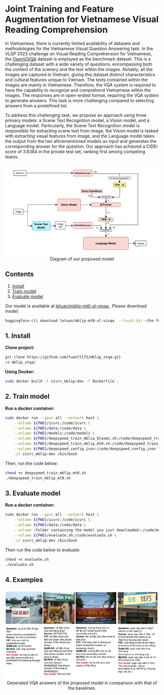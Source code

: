 #  Joint Training and Feature Augmentation for Vietnamese Visual Reading Comprehension
In Vietnamese, there is currently limited availability of datasets and methodologies for the Vietnamese Visual Question Answering task. In the VLSP 2023 challenge on Visual Reading Comprehension for Vietnamese, the [OpenViVQA](https://arxiv.org/abs/2305.04183) dataset is employed as the benchmark dataset. This is a challenging dataset with a wide variety of questions, encompassing both the content of the scenery and the text within the images. Notably, all the images are captured in Vietnam, giving this dataset distinct characteristics and cultural features unique to Vietnam. The texts contained within the images are mainly in Vietnamese. Therefore, the VQA system is required to have the capability to recognize and comprehend Vietnamese within the images. The responses are in open-ended format, requiring the VQA system to generate answers. This task is more challenging compared to selecting answers from a predefined list.

To address this challenging task, we propose an approach using three primary models: a Scene Text Recognition model, a Vision model, and a Language model. Particularly, the Scene Text Recognition model is responsible for extracting scene text from image, the Vision model is tasked with extracting visual features from image, and the Language model takes the output from the two aforementioned models as input and generates the corresponding answer for the question. Our approach has achieved a CIDEr score of 3.6384 in the private test set, ranking first among competing teams.

<p align="center">
    <img width="800" alt="overview" src="figures/overview.png"><br>
    Diagram of our proposed model
</p>



## Contents
1. [Install](#setup) <br>
2. [Train model](#train_model) <br>
3. [Evaluate model](#evaluate_model) <br>

Our model is available at [letuan/mblip-mt0-xl-vivqa ](https://huggingface.co/letuan/mblip-mt0-xl-vivqa). Please download model:
```bash
huggingface-cli download letuan/mblip-mt0-xl-vivqa  --local-dir <the folder on your computer to store the model>
```

## 1. Install <a name="setup"></a>
**Clone project:**
```bash
git clone https://github.com/tuanlt175/mblip_stqa.git
cd mblip_stqa/
```

**Using Docker:**
```bash
sudo docker build -t vivrc_mblip:dev -f Dockerfile .
```

## 2. Train model <a name="train_model"></a>
**Run a docker container:**
```bash
sudo docker run --gpus all --network host \
    --volume ${PWD}/icvrc:/code/icvrc \
    --volume ${PWD}/data:/code/data \
    --volume ${PWD}/models:/code/models \
    --volume ${PWD}/deepspeed_train_mblip_bloomz.sh:/code/deepspeed_train_mblip_bloomz.sh \
    --volume ${PWD}/deepspeed_train_mblip_mt0.sh:/code/deepspeed_train_mblip_mt0.sh \
    --volume ${PWD}/deepspeed_config.json:/code/deepspeed_config.json \
    -it vivrc_mblip:dev /bin/bash
```

Then, run the code below:
```bash
chmod +x deepspeed_train_mblip_mt0.sh
./deepspeed_train_mblip_mt0.sh
```

## 3. Evaluate model <a name="evaluate_model"></a>
**Run a docker container:**
```bash
sudo docker run --gpus all --network host \
    --volume ${PWD}/icvrc:/code/icvrc \
    --volume ${PWD}/data:/code/data \
    --volume <folder containing the model you just downloaded>:/code/models \
    --volume ${PWD}/evaluate.sh:/code/evaluate.sh \
    -it vivrc_mblip:dev /bin/bash
```

Then run the code below to evaluate:
```bash
chmod +x evaluate.sh
./evaluate.sh
```

## 4. Examples

<p align="center">
    <img width="800" alt="overview" src="figures/examples.png"><br>
    Generated VQA answers of the proposed model in comparison with that of the baselines.
</p>
